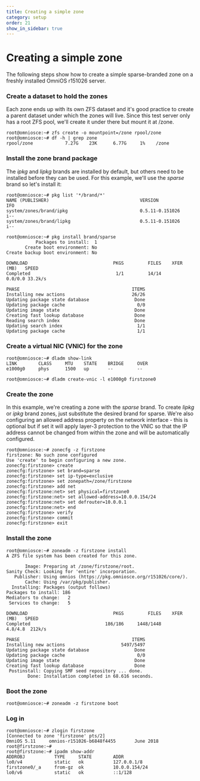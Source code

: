 ```yaml
---
title: Creating a simple zone
category: setup
order: 21
show_in_sidebar: true
---
```


# Creating a simple zone

The following steps show how to create a simple sparse-branded zone on a
freshly installed OmniOS r151026 server.

### Create a dataset to hold the zones

Each zone ends up with its own ZFS dataset and it's good practice to create
a parent dataset under which the zones will live. Since this test server only
has a root ZFS pool, we'll create it under there but mount it at /zone.

```terminal
root@omniosce:~# zfs create -o mountpoint=/zone rpool/zone
root@omniosce:~# df -h | grep zone
rpool/zone            7.27G    23K      6.77G     1%    /zone
```

### Install the zone brand package

The _ipkg_ and _lipkg_ brands are installed by default, but others
need to be installed before they can be used. For this
example, we'll use the _sparse_ brand so let's install it:

```terminal
root@omniosce:~# pkg list '*/brand/*'
NAME (PUBLISHER)                                  VERSION                    IFO
system/zones/brand/ipkg                           0.5.11-0.151026            i--
system/zones/brand/lipkg                          0.5.11-0.151026            i--

root@omniosce:~# pkg install brand/sparse
           Packages to install:  1
       Create boot environment: No
Create backup boot environment: No

DOWNLOAD                                PKGS         FILES    XFER (MB)   SPEED
Completed                                1/1         14/14      0.0/0.0 33.2k/s

PHASE                                          ITEMS
Installing new actions                         26/26
Updating package state database                 Done
Updating package cache                           0/0
Updating image state                            Done
Creating fast lookup database                   Done
Reading search index                            Done
Updating search index                            1/1
Updating package cache                           1/1
```

### Create a virtual NIC (VNIC) for the zone

```terminal
root@omniosce:~# dladm show-link
LINK        CLASS     MTU    STATE    BRIDGE     OVER
e1000g0     phys      1500   up       --         --

root@omniosce:~# dladm create-vnic -l e1000g0 firstzone0
```

### Create the zone

In this example, we're creating a zone with the _sparse_ brand. To create
_lipkg_ or _ipkg_ brand zones, just substitute the desired brand for sparse.
We're also configuring an allowed address property on the network interface -
this is optional but if set it will apply layer-3 protection to the VNIC so
that the IP address cannot be changed from within the zone and will be
automatically configured.

```terminal
root@omniosce:~# zonecfg -z firstzone
firstzone: No such zone configured
Use 'create' to begin configuring a new zone.
zonecfg:firstzone> create
zonecfg:firstzone> set brand=sparse
zonecfg:firstzone> set ip-type=exclusive
zonecfg:firstzone> set zonepath=/zone/firstzone
zonecfg:firstzone> add net
zonecfg:firstzone:net> set physical=firstzone0
zonecfg:firstzone:net> set allowed-address=10.0.0.154/24
zonecfg:firstzone:net> set defrouter=10.0.0.1
zonecfg:firstzone:net> end
zonecfg:firstzone> verify
zonecfg:firstzone> commit
zonecfg:firstzone> exit
```

### Install the zone

```terminal
root@omniosce:~# zoneadm -z firstzone install
A ZFS file system has been created for this zone.

       Image: Preparing at /zone/firstzone/root.
Sanity Check: Looking for 'entire' incorporation.
   Publisher: Using omnios (https://pkg.omniosce.org/r151026/core/).
       Cache: Using /var/pkg/publisher.
  Installing: Packages (output follows)
Packages to install: 186
Mediators to change:   2
 Services to change:   5

DOWNLOAD                                PKGS         FILES    XFER (MB)   SPEED
Completed                            186/186     1448/1448      4.8/4.8  212k/s

PHASE                                          ITEMS
Installing new actions                     5497/5497
Updating package state database                 Done
Updating package cache                           0/0
Updating image state                            Done
Creating fast lookup database                   Done
 Postinstall: Copying SMF seed repository ... done.
        Done: Installation completed in 68.616 seconds.

```

### Boot the zone

```terminal
root@omniosce:~# zoneadm -z firstzone boot
```

### Log in

```terminal
root@omniosce:~# zlogin firstzone
[Connected to zone 'firstzone' pts/2]
OmniOS 5.11     omnios-r151026-b6848f4455       June 2018
root@firstzone:~#
root@firstzone:~# ipadm show-addr
ADDROBJ           TYPE     STATE        ADDR
lo0/v4            static   ok           127.0.0.1/8
firstzone0/_a     from-gz  ok           10.0.0.154/24
lo0/v6            static   ok           ::1/128
```



